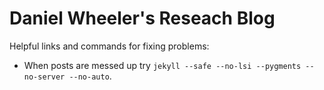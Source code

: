 # Daniel Wheeler's Reseach Blog

Helpful links and commands for fixing problems:

 * When posts are messed up try `jekyll --safe --no-lsi --pygments --no-server --no-auto`.
